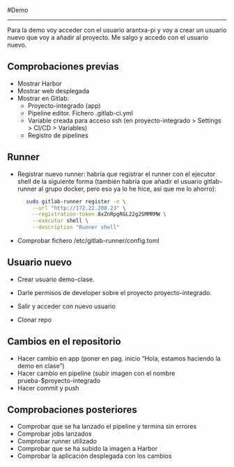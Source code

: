 #Demo

-----------------------------------------

Para la demo voy acceder con el usuario arantxa-pi y voy a crear un usuario nuevo que voy a añadir al proyecto.
Me salgo y accedo con el usuario nuevo.

## Comprobaciones previas

- Mostrar Harbor
- Mostrar web desplegada
- Mostrar en Gitlab:
    - Proyecto-integrado (app)
    - Pipeline editor. Fichero .gitlab-ci.yml
    - Variable creada para acceso ssh (en proyecto-integrado > Settings > CI/CD > Variables)
    - Registro de pipelines

## Runner

- Registrar nuevo runner: habría que registrar el runner con el ejecutor shell de la siguiente forma (también habría que añadir el usuario gitlab-runner al grupo docker, pero eso ya lo he hice, así que me lo ahorro):

```bash
      sudo gitlab-runner register -n \
        --url "http://172.22.200.23" \
        --registration-token 8xZnRpgRGL22g2SMMRMW \
        --executor shell \
        --description "Runner shell"
```

- Comprobar fichero /etc/gitlab-runner/config.toml

## Usuario nuevo

- Crear usuario demo-clase. 
- Darle permisos de developer sobre el proyecto proyecto-integrado.
- Salir y acceder con nuevo usuario

- Clonar repo

## Cambios en el repositorio

- Hacer cambio en app (poner en pag. inicio “Hola, estamos haciendo la demo en clase”)
- Hacer cambio en pipeline (subir imagen con el nombre prueba-$proyecto-integrado
- Hacer commit y push

## Comprobaciones posteriores

- Comprobar que se ha lanzado el pipeline y termina sin errores
- Comprobar jobs lanzados
- Comprobar runner utilizado
- Comprobar que se ha subido la imagen a Harbor
- Comprobar la aplicación desplegada con los cambios
